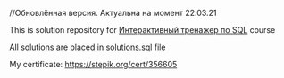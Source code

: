 //Обновлённая версия. Актуальна на момент 22.03.21

This is solution repository for [Интерактивный тренажер по SQL](https://stepik.org/course/63054) course

All solutions are placed in [solutions.sql](https://github.com/iamtodor/stepik-sql/blob/master/solutions.sql) file

My certificate: https://stepik.org/cert/356605
